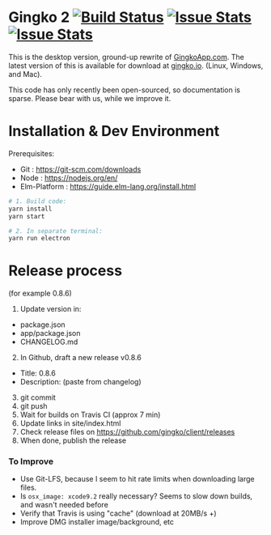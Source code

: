 # Gingko 2 [![Build Status](https://travis-ci.org/gingko/client.svg?branch=master)](https://travis-ci.org/gingko/client) [![Issue Stats](http://issuestats.com/github/Gingko/client/badge/pr?style=flat)](http://issuestats.com/github/Gingko/client) [![Issue Stats](http://issuestats.com/github/Gingko/client/badge/issue?style=flat)](http://issuestats.com/github/Gingko/client)
This is the desktop version, ground-up rewrite of [GingkoApp.com](https://gingkoapp.com). The latest version of this is available for download at [gingko.io](https://gingko.io). (Linux, Windows, and Mac).

This code has only recently been open-sourced, so documentation is sparse.
Please bear with us, while we improve it.

# Installation & Dev Environment

Prerequisites:

* Git : https://git-scm.com/downloads
* Node : https://nodejs.org/en/
* Elm-Platform : https://guide.elm-lang.org/install.html

```bash
# 1. Build code:
yarn install
yarn start

# 2. In separate terminal:
yarn run electron
```


# Release process

(for example 0.8.6)

1. Update version in:
  - package.json
  - app/package.json
  - CHANGELOG.md
2. In Github, draft a new release v0.8.6
  - Title: 0.8.6
  - Description: (paste from changelog)
3. git commit
4. git push
5. Wait for builds on Travis CI (approx 7 min)
6. Update links in site/index.html
7. Check release files on https://github.com/gingko/client/releases
8. When done, publish the release


### To Improve

* Use Git-LFS, because I seem to hit rate limits when downloading large files.
* Is `osx_image: xcode9.2` really necessary? Seems to slow down builds, and wasn't needed before
* Verify that Travis is using "cache" (download at 20MB/s +)
* Improve DMG installer image/background, etc
